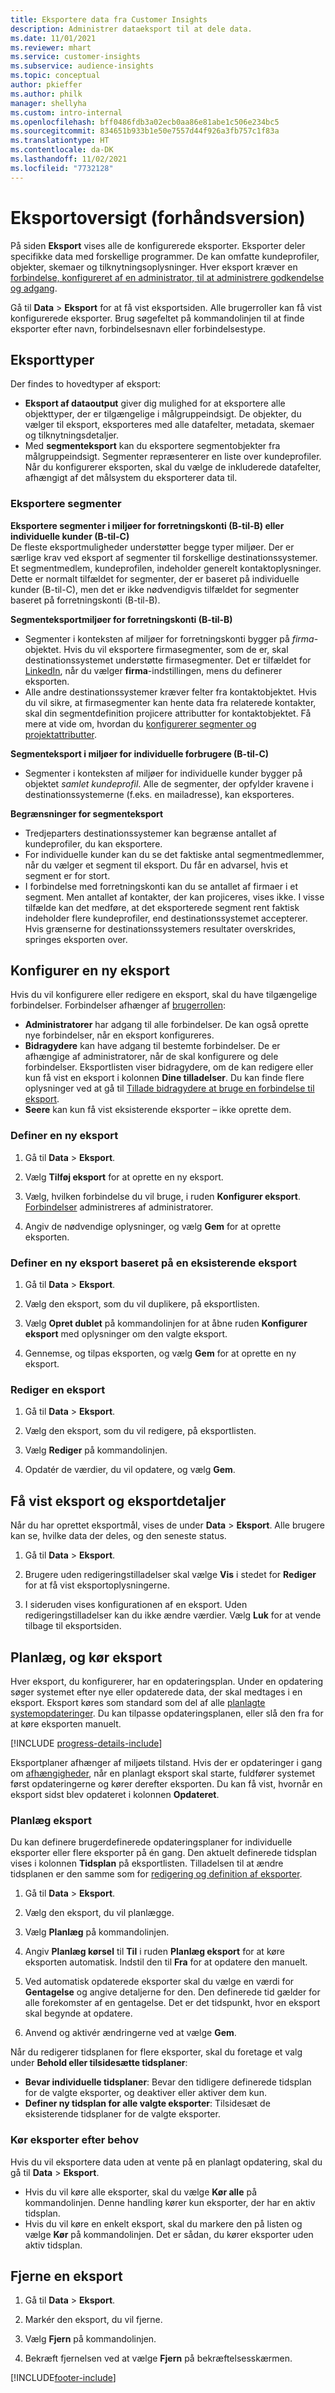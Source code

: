 ```yaml
---
title: Eksportere data fra Customer Insights
description: Administrer dataeksport til at dele data.
ms.date: 11/01/2021
ms.reviewer: mhart
ms.service: customer-insights
ms.subservice: audience-insights
ms.topic: conceptual
author: pkieffer
ms.author: philk
manager: shellyha
ms.custom: intro-internal
ms.openlocfilehash: bff0486fdb3a02ecb0aa86e81abe1c506e234bc5
ms.sourcegitcommit: 834651b933b1e50e7557d44f926a3fb757c1f83a
ms.translationtype: HT
ms.contentlocale: da-DK
ms.lasthandoff: 11/02/2021
ms.locfileid: "7732128"
---
```

# <a name="exports-preview-overview"></a>Eksportoversigt (forhåndsversion)

På siden **Eksport** vises alle de konfigurerede eksporter. Eksporter deler specifikke data med forskellige programmer. De kan omfatte kundeprofiler, objekter, skemaer og tilknytningsoplysninger. Hver eksport kræver en [forbindelse, konfigureret af en administrator, til at administrere godkendelse og adgang](connections.md).

Gå til **Data** > **Eksport** for at få vist eksportsiden. Alle brugerroller kan få vist konfigurerede eksporter. Brug søgefeltet på kommandolinjen til at finde eksporter efter navn, forbindelsesnavn eller forbindelsestype.

## <a name="export-types"></a>Eksporttyper

Der findes to hovedtyper af eksport:  

- **Eksport af dataoutput** giver dig mulighed for at eksportere alle objekttyper, der er tilgængelige i målgruppeindsigt. De objekter, du vælger til eksport, eksporteres med alle datafelter, metadata, skemaer og tilknytningsdetaljer. 
- Med **segmenteksport** kan du eksportere segmentobjekter fra målgruppeindsigt. Segmenter repræsenterer en liste over kundeprofiler. Når du konfigurerer eksporten, skal du vælge de inkluderede datafelter, afhængigt af det målsystem du eksporterer data til. 

### <a name="export-segments"></a>Eksportere segmenter

**Eksportere segmenter i miljøer for forretningskonti (B-til-B) eller individuelle kunder (B-til-C)**  
De fleste eksportmuligheder understøtter begge typer miljøer. Der er særlige krav ved eksport af segmenter til forskellige destinationssystemer. Et segmentmedlem, kundeprofilen, indeholder generelt kontaktoplysninger. Dette er normalt tilfældet for segmenter, der er baseret på individuelle kunder (B-til-C), men det er ikke nødvendigvis tilfældet for segmenter baseret på forretningskonti (B-til-B). 

**Segmenteksportmiljøer for forretningskonti (B-til-B)**  
- Segmenter i konteksten af miljøer for forretningskonti bygger på *firma*-objektet. Hvis du vil eksportere firmasegmenter, som de er, skal destinationssystemet understøtte firmasegmenter. Det er tilfældet for [LinkedIn](export-linkedin-ads.md), når du vælger **firma**-indstillingen, mens du definerer eksporten.
- Alle andre destinationssystemer kræver felter fra kontaktobjektet. Hvis du vil sikre, at firmasegmenter kan hente data fra relaterede kontakter, skal din segmentdefinition projicere attributter for kontaktobjektet. Få mere at vide om, hvordan du [konfigurerer segmenter og projektattributter](segment-builder.md).

**Segmenteksport i miljøer for individuelle forbrugere (B-til-C)**  
- Segmenter i konteksten af miljøer for individuelle kunder bygger på objektet *samlet kundeprofil*. Alle de segmenter, der opfylder kravene i destinationssystemerne (f.eks. en mailadresse), kan eksporteres.

**Begrænsninger for segmenteksport**  
- Tredjeparters destinationssystemer kan begrænse antallet af kundeprofiler, du kan eksportere. 
- For individuelle kunder kan du se det faktiske antal segmentmedlemmer, når du vælger et segment til eksport. Du får en advarsel, hvis et segment er for stort. 
- I forbindelse med forretningskonti kan du se antallet af firmaer i et segment. Men antallet af kontakter, der kan projiceres, vises ikke. I visse tilfælde kan det medføre, at det eksporterede segment rent faktisk indeholder flere kundeprofiler, end destinationssystemet accepterer. Hvis grænserne for destinationssystemers resultater overskrides, springes eksporten over. 

## <a name="set-up-a-new-export"></a>Konfigurer en ny eksport  
Hvis du vil konfigurere eller redigere en eksport, skal du have tilgængelige forbindelser. Forbindelser afhænger af [brugerrollen](permissions.md):
- **Administratorer** har adgang til alle forbindelser. De kan også oprette nye forbindelser, når en eksport konfigureres.
- **Bidragydere** kan have adgang til bestemte forbindelser. De er afhængige af administratorer, når de skal konfigurere og dele forbindelser. Eksportlisten viser bidragydere, om de kan redigere eller kun få vist en eksport i kolonnen **Dine tilladelser**. Du kan finde flere oplysninger ved at gå til [Tillade bidragydere at bruge en forbindelse til eksport](connections.md#allow-contributors-to-use-a-connection-for-exports).
- **Seere** kan kun få vist eksisterende eksporter – ikke oprette dem.

### <a name="define-a-new-export"></a>Definer en ny eksport

1. Gå til **Data** > **Eksport**.

1. Vælg **Tilføj eksport** for at oprette en ny eksport.

1. Vælg, hvilken forbindelse du vil bruge, i ruden **Konfigurer eksport**. [Forbindelser](connections.md) administreres af administratorer. 

1. Angiv de nødvendige oplysninger, og vælg **Gem** for at oprette eksporten.

### <a name="define-a-new-export-based-on-an-existing-export"></a>Definer en ny eksport baseret på en eksisterende eksport

1. Gå til **Data** > **Eksport**.

1. Vælg den eksport, som du vil duplikere, på eksportlisten.

1. Vælg **Opret dublet** på kommandolinjen for at åbne ruden **Konfigurer eksport** med oplysninger om den valgte eksport.

1. Gennemse, og tilpas eksporten, og vælg **Gem** for at oprette en ny eksport.

### <a name="edit-an-export"></a>Rediger en eksport

1. Gå til **Data** > **Eksport**.

1. Vælg den eksport, som du vil redigere, på eksportlisten.

1. Vælg **Rediger** på kommandolinjen.

1. Opdatér de værdier, du vil opdatere, og vælg **Gem**.

## <a name="view-exports-and-export-details"></a>Få vist eksport og eksportdetaljer

Når du har oprettet eksportmål, vises de under **Data** > **Eksport**. Alle brugere kan se, hvilke data der deles, og den seneste status.

1. Gå til **Data** > **Eksport**.

1. Brugere uden redigeringstilladelser skal vælge **Vis** i stedet for **Rediger** for at få vist eksportoplysningerne.

1. I sideruden vises konfigurationen af en eksport. Uden redigeringstilladelser kan du ikke ændre værdier. Vælg **Luk** for at vende tilbage til eksportsiden.

## <a name="schedule-and-run-exports"></a>Planlæg, og kør eksport

Hver eksport, du konfigurerer, har en opdateringsplan. Under en opdatering søger systemet efter nye eller opdaterede data, der skal medtages i en eksport. Eksport køres som standard som del af alle [planlagte systemopdateringer](system.md#schedule-tab). Du kan tilpasse opdateringsplanen, eller slå den fra for at køre eksporten manuelt.

[!INCLUDE [progress-details-include](../includes/progress-details-pane.md)]

Eksportplaner afhænger af miljøets tilstand. Hvis der er opdateringer i gang om [afhængigheder](system.md#refresh-processes), når en planlagt eksport skal starte, fuldfører systemet først opdateringerne og kører derefter eksporten. Du kan få vist, hvornår en eksport sidst blev opdateret i kolonnen **Opdateret**.

### <a name="schedule-exports"></a>Planlæg eksport

Du kan definere brugerdefinerede opdateringsplaner for individuelle eksporter eller flere eksporter på én gang. Den aktuelt definerede tidsplan vises i kolonnen **Tidsplan** på eksportlisten. Tilladelsen til at ændre tidsplanen er den samme som for [redigering og definition af eksporter](export-destinations.md#set-up-a-new-export). 

1. Gå til **Data** > **Eksport**.

1. Vælg den eksport, du vil planlægge.

1. Vælg **Planlæg** på kommandolinjen.

1. Angiv **Planlæg kørsel** til **Til** i ruden **Planlæg eksport** for at køre eksporten automatisk. Indstil den til **Fra** for at opdatere den manuelt.

1. Ved automatisk opdaterede eksporter skal du vælge en værdi for **Gentagelse** og angive detaljerne for den. Den definerede tid gælder for alle forekomster af en gentagelse. Det er det tidspunkt, hvor en eksport skal begynde at opdatere.

1. Anvend og aktivér ændringerne ved at vælge **Gem**.

Når du redigerer tidsplanen for flere eksporter, skal du foretage et valg under **Behold eller tilsidesætte tidsplaner**:
- **Bevar individuelle tidsplaner**: Bevar den tidligere definerede tidsplan for de valgte eksporter, og deaktiver eller aktiver dem kun.
- **Definer ny tidsplan for alle valgte eksporter**: Tilsidesæt de eksisterende tidsplaner for de valgte eksporter.

### <a name="run-exports-on-demand"></a>Kør eksporter efter behov

Hvis du vil eksportere data uden at vente på en planlagt opdatering, skal du gå til **Data** > **Eksport**.

- Hvis du vil køre alle eksporter, skal du vælge **Kør alle** på kommandolinjen. Denne handling kører kun eksporter, der har en aktiv tidsplan.
- Hvis du vil køre en enkelt eksport, skal du markere den på listen og vælge **Kør** på kommandolinjen. Det er sådan, du kører eksporter uden aktiv tidsplan. 

## <a name="remove-an-export"></a>Fjerne en eksport

1. Gå til **Data** > **Eksport**.

1. Markér den eksport, du vil fjerne.

1. Vælg **Fjern** på kommandolinjen.

1. Bekræft fjernelsen ved at vælge **Fjern** på bekræftelsesskærmen.


[!INCLUDE[footer-include](../includes/footer-banner.md)]
